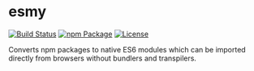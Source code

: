 # esmy

[![Build Status](https://travis-ci.com/sgtpep/esmy.svg)](https://travis-ci.com/sgtpep/esmy)
[![npm Package](https://img.shields.io/npm/v/esmy.svg?colorB=44cc11)](https://www.npmjs.com/package/esmy)
[![License](https://img.shields.io/badge/license-ISC-brightgreen.svg)](https://opensource.org/licenses/ISC)

Converts npm packages to native ES6 modules which can be imported directly from browsers without bundlers and transpilers.
